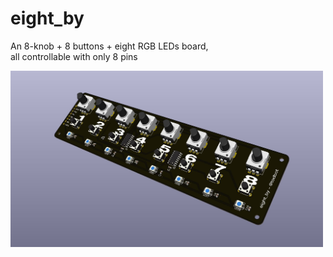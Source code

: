 # eight_by


An 8-knob + 8 buttons + eight RGB LEDs board,<br/>
all controllable with only 8 pins

<img src="./docs/eight_by_render0.jpg" width=500>